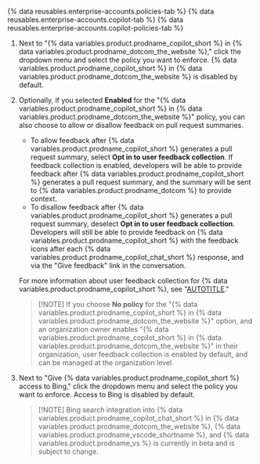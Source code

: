 {% data reusables.enterprise-accounts.policies-tab %}
{% data reusables.enterprise-accounts.copilot-tab %}
{% data reusables.enterprise-accounts.copilot-policies-tab %}
1. Next to "{% data variables.product.prodname_copilot_short %} in {% data variables.product.prodname_dotcom_the_website %}," click the dropdown menu and select the policy you want to enforce. {% data variables.product.prodname_copilot_short %} in {% data variables.product.prodname_dotcom_the_website %} is disabled by default.
1. Optionally, if you selected **Enabled** for the "{% data variables.product.prodname_copilot_short %} in {% data variables.product.prodname_dotcom_the_website %}" policy, you can also choose to allow or disallow feedback on pull request summaries.
    * To allow feedback after {% data variables.product.prodname_copilot_short %} generates a pull request summary, select **Opt in to user feedback collection**. If feedback collection is enabled, developers will be able to provide feedback after {% data variables.product.prodname_copilot_short %} generates a pull request summary, and the summary will be sent to {% data variables.product.prodname_dotcom %} to provide context.
    * To disallow feedback after {% data variables.product.prodname_copilot_short %} generates a pull request summary, deselect **Opt in to user feedback collection**. Developers will still be able to provide feedback on {% data variables.product.prodname_copilot_short %} with the feedback icons after each {% data variables.product.prodname_copilot_chat_short %} response, and via the "Give feedback" link in the conversation.

   For more information about user feedback collection for {% data variables.product.prodname_copilot_short %}, see "[AUTOTITLE](/copilot/github-copilot-chat/copilot-chat-in-github/using-github-copilot-chat-in-githubcom#sharing-feedback-about-github-copilot-chat-in-githubcom)."

   > [!NOTE] If you choose **No policy** for the "{% data variables.product.prodname_copilot_short %} in {% data variables.product.prodname_dotcom_the_website %}" option, and an organization owner enables "{% data variables.product.prodname_copilot_short %} in {% data variables.product.prodname_dotcom_the_website %}" in their organization, user feedback collection is enabled by default, and can be managed at the organization level.

1. Next to "Give {% data variables.product.prodname_copilot_short %} access to Bing," click the dropdown menu and select the policy you want to enforce. Access to Bing is disabled by default.

   > [!NOTE] Bing search integration into {% data variables.product.prodname_copilot_chat_short %} in {% data variables.product.prodname_dotcom_the_website %}, {% data variables.product.prodname_vscode_shortname %}, and {% data variables.product.prodname_vs %} is currently in beta and is subject to change.
